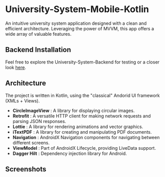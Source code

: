 # University-System-Mobile-Kotlin
An intuitive university system application designed with a clean and efficient architecture. Leveraging the power of MVVM, this app offers a wide array of valuable features.

## Backend Installation
 Feel free to explore the University-System-Backend for testing or a closer look <a href="https://github.com/SabirHalil/University-System-Backend">here</a>.
  
## Architecture
 The project is written in Kotlin, using the "classical" Andorid UI framework (XMLs + Views).
 - **CircleImageView** : A library for displaying circular images.
 - **Retrofit** : A versatile HTTP client for making network requests and parsing JSON responses.
 - **Lottie** : A library for rendering animations and vector graphics.
 - **iTextPDF** : A library for creating and manipulating PDF documents.
 - **Navigation** : AndroidX Navigation components for navigating between different screens.
 - **ViewModel** : Part of AndroidX Lifecycle, providing LiveData support.
 - **Dagger Hilt** : Dependency injection library for Android.

## Screenshots

 




